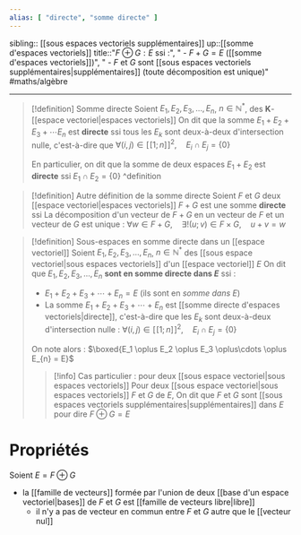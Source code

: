 ```yaml
---
alias: [ "directe", "somme directe" ]
---
```

sibling:: [[sous espaces vectoriels supplémentaires]]
up::[[somme d'espaces vectoriels]]
title::"$F \oplus G : E$ ssi :", " - $F+G = E$ ([[somme d'espaces vectoriels]])", " - $F$ et $G$ sont [[sous espaces vectoriels supplémentaires|supplémentaires]] (toute décomposition est unique)"
#maths/algèbre 

----




> [!definition] Somme directe
> Soient $E_{1}, E_{2}, E_3, \dots, E_{n}$, $n \in \mathbb{N}^{*}$, des $\mathbf{K}$-[[espace vectoriel|espaces vectoriels]]
> On dit que la somme $E_1 + E_2 + E_3 + \cdots E_n$ est **directe** ssi tous les $E_{k}$ sont deux-à-deux d'intersection nulle, c'est-à-dire que $\forall (i, j) \in [\![1;n]\!]^{2}, \quad E_{i} \cap E_{j} = \{ 0 \}$
>
> En particulier, on dit que la somme de deux espaces $E_1 + E_2$ est **directe** ssi $E_1 \cap E_2 = \{ 0 \}$
^definition

> [!definition] Autre définition de la somme directe
> Soient $F$ et $G$ deux [[espace vectoriel|espaces vectoriels]]
> $F+G$ est une somme **directe** ssi La décomposition d'un vecteur de $F+G$ en un vecteur de $F$ et un vecteur de $G$ est unique :
> $\forall w \in F+G, \quad \exists!(u;v)\in F \times G, \quad u+v = w$


> [!definition] Sous-espaces en somme directe dans un [[espace vectoriel]]
> Soient $E_1, E_2, E_3, \dots, E_{n}$, $n \in \mathbb{N}^{*}$ des [[sous espace vectoriel|sous espaces vectoriels]]  d'un [[espace vectoriel]] $E$
> On dit que $E_1, E_2, E_3, \dots, E_{n}$ **sont en somme directe dans $E$** ssi :
>  - $E_1+E_2+E_3+\cdots+E_{n} = E$ (ils sont en _somme dans $E$_)
>  - La somme $E_1 + E_2+E_3+\cdots+E_{n}$ est [[somme directe d'espaces vectoriels|directe]], c'est-à-dire que les $E_{k}$ sont deux-à-deux d'intersection nulle : $\forall (i, j) \in [\![1;n]\!]^{2}, \quad E_{i} \cap E_{j} = \{ 0 \}$
> 
> On note alors : $\boxed{E_1 \oplus E_2 \oplus E_3 \oplus\cdots \oplus E_{n} = E}$
> 
> > [!info] Cas particulier : pour deux [[sous espace vectoriel|sous espaces vectoriels]] 
> > Pour deux [[sous espace vectoriel|sous espaces vectoriels]] $F$ et $G$ de $E$,
> > On dit que $F$ et $G$ sont [[sous espaces vectoriels supplémentaires|supplémentaires]] dans $E$ pour dire $F \oplus G = E$ 
>    


# Propriétés
Soient $E = F \oplus G$

 - la [[famille de vecteurs]] formée par l'union de deux [[base d'un espace vectoriel|bases]] de $F$ et $G$ est [[famille de vecteurs libre|libre]]
     - il n'y a pas de vecteur en commun entre $F$ et $G$ autre que le [[vecteur nul]]
